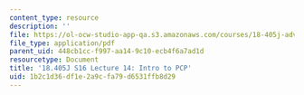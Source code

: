 ```yaml
---
content_type: resource
description: ''
file: https://ol-ocw-studio-app-qa.s3.amazonaws.com/courses/18-405j-advanced-complexity-theory-spring-2016/1b2c1d36df1e2a9cfa79d6531ffb8d29_MIT18_405JS16_IntroPCP.pdf
file_type: application/pdf
parent_uid: 448cb1cc-f997-aa14-9c10-ecb4f6a7ad1d
resourcetype: Document
title: '18.405J S16 Lecture 14: Intro to PCP'
uid: 1b2c1d36-df1e-2a9c-fa79-d6531ffb8d29
---
```

